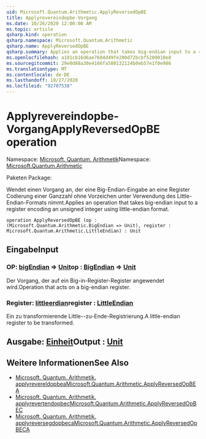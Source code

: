 ```yaml
---
uid: Microsoft.Quantum.Arithmetic.ApplyReversedOpBE
title: Applyrevereindopbe-Vorgang
ms.date: 10/26/2020 12:00:00 AM
ms.topic: article
qsharp.kind: operation
qsharp.namespace: Microsoft.Quantum.Arithmetic
qsharp.name: ApplyReversedOpBE
qsharp.summary: Applies an operation that takes big-endian input to a register encoding an unsigned integer using little-endian format.
ms.openlocfilehash: a181cb16d6ae7684d49fe200d72bcbf5209018e8
ms.sourcegitcommit: 29e0d88a30e4166fa580132124b0eb57e1f0e986
ms.translationtype: MT
ms.contentlocale: de-DE
ms.lasthandoff: 10/27/2020
ms.locfileid: "92707538"
---
```

# <a name="applyreversedopbe-operation"></a><span data-ttu-id="52842-102">Applyrevereindopbe-Vorgang</span><span class="sxs-lookup"><span data-stu-id="52842-102">ApplyReversedOpBE operation</span></span>

<span data-ttu-id="52842-103">Namespace: [Microsoft. Quantum. Arithmetik](xref:Microsoft.Quantum.Arithmetic)</span><span class="sxs-lookup"><span data-stu-id="52842-103">Namespace: [Microsoft.Quantum.Arithmetic](xref:Microsoft.Quantum.Arithmetic)</span></span>

<span data-ttu-id="52842-104">Paketen [](https://nuget.org/packages/)</span><span class="sxs-lookup"><span data-stu-id="52842-104">Package: [](https://nuget.org/packages/)</span></span>


<span data-ttu-id="52842-105">Wendet einen Vorgang an, der eine Big-Endian-Eingabe an eine Register Codierung einer Ganzzahl ohne Vorzeichen unter Verwendung des Little-Endian-Formats nimmt.</span><span class="sxs-lookup"><span data-stu-id="52842-105">Applies an operation that takes big-endian input to a register encoding an unsigned integer using little-endian format.</span></span>

```qsharp
operation ApplyReversedOpBE (op : (Microsoft.Quantum.Arithmetic.BigEndian => Unit), register : Microsoft.Quantum.Arithmetic.LittleEndian) : Unit
```


## <a name="input"></a><span data-ttu-id="52842-106">Eingabe</span><span class="sxs-lookup"><span data-stu-id="52842-106">Input</span></span>

### <a name="op--bigendian--unit"></a><span data-ttu-id="52842-107">OP: [bigEndian](xref:Microsoft.Quantum.Arithmetic.BigEndian) => [Unit](xref:microsoft.quantum.lang-ref.unit)</span><span class="sxs-lookup"><span data-stu-id="52842-107">op : [BigEndian](xref:Microsoft.Quantum.Arithmetic.BigEndian) => [Unit](xref:microsoft.quantum.lang-ref.unit)</span></span> 

<span data-ttu-id="52842-108">Der Vorgang, der auf ein Big-in-Register-Register angewendet wird.</span><span class="sxs-lookup"><span data-stu-id="52842-108">Operation that acts on a big-endian register.</span></span>


### <a name="register--littleendian"></a><span data-ttu-id="52842-109">Register: [littleerdian](xref:Microsoft.Quantum.Arithmetic.LittleEndian)</span><span class="sxs-lookup"><span data-stu-id="52842-109">register : [LittleEndian](xref:Microsoft.Quantum.Arithmetic.LittleEndian)</span></span>

<span data-ttu-id="52842-110">Ein zu transformierende Little--zu-Ende-Registrierung.</span><span class="sxs-lookup"><span data-stu-id="52842-110">A little-endian register to be transformed.</span></span>



## <a name="output--unit"></a><span data-ttu-id="52842-111">Ausgabe: [Einheit](xref:microsoft.quantum.lang-ref.unit)</span><span class="sxs-lookup"><span data-stu-id="52842-111">Output : [Unit](xref:microsoft.quantum.lang-ref.unit)</span></span>



## <a name="see-also"></a><span data-ttu-id="52842-112">Weitere Informationen</span><span class="sxs-lookup"><span data-stu-id="52842-112">See Also</span></span>

- [<span data-ttu-id="52842-113">Microsoft. Quantum. Arithmetik. applyrevereldopbea</span><span class="sxs-lookup"><span data-stu-id="52842-113">Microsoft.Quantum.Arithmetic.ApplyReversedOpBEA</span></span>](xref:Microsoft.Quantum.Arithmetic.ApplyReversedOpBEA)
- [<span data-ttu-id="52842-114">Microsoft. Quantum. Arithmetik. applyrevertendopbec</span><span class="sxs-lookup"><span data-stu-id="52842-114">Microsoft.Quantum.Arithmetic.ApplyReversedOpBEC</span></span>](xref:Microsoft.Quantum.Arithmetic.ApplyReversedOpBEC)
- [<span data-ttu-id="52842-115">Microsoft. Quantum. Arithmetik. applyreversegdopbeca</span><span class="sxs-lookup"><span data-stu-id="52842-115">Microsoft.Quantum.Arithmetic.ApplyReversedOpBECA</span></span>](xref:Microsoft.Quantum.Arithmetic.ApplyReversedOpBECA)
